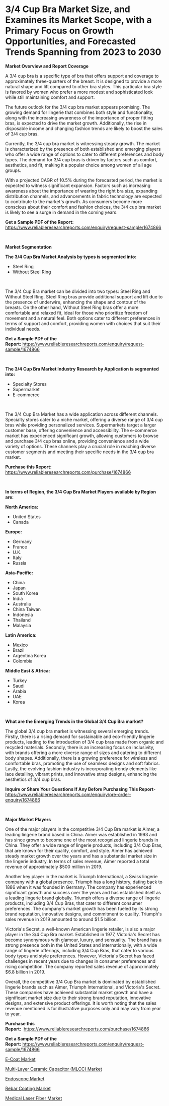 <p><h1>3/4 Cup Bra Market Size, and Examines its Market Scope, with a Primary Focus on Growth Opportunities, and Forecasted Trends Spanning from 2023 to 2030</h1></p><p><strong>Market Overview and Report Coverage</strong></p>
<p><p>A 3/4 cup bra is a specific type of bra that offers support and coverage to approximately three-quarters of the breast. It is designed to provide a more natural shape and lift compared to other bra styles. This particular bra style is favored by women who prefer a more modest and sophisticated look while still maintaining comfort and support.</p><p>The future outlook for the 3/4 cup bra market appears promising. The growing demand for lingerie that combines both style and functionality, along with the increasing awareness of the importance of proper fitting bras, is expected to drive the market growth. Additionally, the rise in disposable income and changing fashion trends are likely to boost the sales of 3/4 cup bras.</p><p>Currently, the 3/4 cup bra market is witnessing steady growth. The market is characterized by the presence of both established and emerging players who offer a wide range of options to cater to different preferences and body types. The demand for 3/4 cup bras is driven by factors such as comfort, aesthetics, and fit, making it a popular choice among women of all age groups.</p><p>With a projected CAGR of 10.5% during the forecasted period, the market is expected to witness significant expansion. Factors such as increasing awareness about the importance of wearing the right bra size, expanding distribution channels, and advancements in fabric technology are expected to contribute to the market's growth. As consumers become more conscious about their comfort and fashion choices, the 3/4 cup bra market is likely to see a surge in demand in the coming years.</p></p>
<p><strong>Get a Sample PDF of the Report:</strong> <a href="https://www.reliableresearchreports.com/enquiry/request-sample/1674866">https://www.reliableresearchreports.com/enquiry/request-sample/1674866</a></p>
<p>&nbsp;</p>
<p><strong>Market Segmentation</strong></p>
<p><strong>The 3/4 Cup Bra Market Analysis by types is segmented into:</strong></p>
<p><ul><li>Steel Ring</li><li>Without Steel Ring</li></ul></p>
<p>&nbsp;</p>
<p><p>The 3/4 Cup Bra market can be divided into two types: Steel Ring and Without Steel Ring. Steel Ring bras provide additional support and lift due to the presence of underwire, enhancing the shape and contour of the breasts. On the other hand, Without Steel Ring bras offer a more comfortable and relaxed fit, ideal for those who prioritize freedom of movement and a natural feel. Both options cater to different preferences in terms of support and comfort, providing women with choices that suit their individual needs.</p></p>
<p><strong>Get a Sample PDF of the Report:</strong>&nbsp;<a href="https://www.reliableresearchreports.com/enquiry/request-sample/1674866">https://www.reliableresearchreports.com/enquiry/request-sample/1674866</a></p>
<p>&nbsp;</p>
<p><strong>The 3/4 Cup Bra Market Industry Research by Application is segmented into:</strong></p>
<p><ul><li>Specialty Stores</li><li>Supermarket</li><li>E-commerce</li></ul></p>
<p>&nbsp;</p>
<p><p>The 3/4 Cup Bra Market has a wide application across different channels. Specialty stores cater to a niche market, offering a diverse range of 3/4 cup bras while providing personalized services. Supermarkets target a larger customer base, offering convenience and accessibility. The e-commerce market has experienced significant growth, allowing customers to browse and purchase 3/4 cup bras online, providing convenience and a wide variety of options. These channels play a crucial role in reaching diverse customer segments and meeting their specific needs in the 3/4 cup bra market.</p></p>
<p><strong>Purchase this Report:</strong>&nbsp; <a href="https://www.reliableresearchreports.com/purchase/1674866">https://www.reliableresearchreports.com/purchase/1674866</a></p>
<p>&nbsp;</p>
<p><strong>In terms of Region, the 3/4 Cup Bra Market Players available by Region are:</strong></p>
<p>
    <p> <strong> North America: </strong>
        <ul>
            <li>United States</li>
            <li>Canada</li>
        </ul>
        </p> 
    <p> <strong> Europe: </strong>
        <ul>
            <li>Germany</li>
            <li>France</li>
            <li>U.K.</li>
            <li>Italy</li>
            <li>Russia</li>
        </ul>
        </p> 
    <p> <strong> Asia-Pacific: </strong>
        <ul>
            <li>China</li>
            <li>Japan</li>
            <li>South Korea</li>
            <li>India</li>
            <li>Australia</li>
            <li>China Taiwan</li>
            <li>Indonesia</li>
            <li>Thailand</li>
            <li>Malaysia</li>
        </ul>
        </p> 
    <p> <strong> Latin America: </strong>
        <ul>
            <li>Mexico</li>
            <li>Brazil</li>
            <li>Argentina Korea</li>
            <li>Colombia</li>
        </ul>
        </p> 
    <p> <strong> Middle East & Africa: </strong>
        <ul>
            <li>Turkey</li>
            <li>Saudi</li>
            <li>Arabia</li>
            <li>UAE</li>
            <li>Korea</li>
        </ul>
    </p>
    </p>
<p>&nbsp;</p>
<p><strong>What are the Emerging Trends in the Global 3/4 Cup Bra market?</strong></p>
<p><p>The global 3/4 cup bra market is witnessing several emerging trends. Firstly, there is a rising demand for sustainable and eco-friendly lingerie products, leading to the introduction of 3/4 cup bras made from organic and recycled materials. Secondly, there is an increasing focus on inclusivity, with brands offering a more diverse range of sizes and catering to different body shapes. Additionally, there is a growing preference for wireless and comfortable bras, promoting the use of seamless designs and soft fabrics. Lastly, the evolving fashion industry is incorporating trendy elements like lace detailing, vibrant prints, and innovative strap designs, enhancing the aesthetics of 3/4 cup bras.</p></p>
<p><strong>Inquire or Share Your Questions If Any Before Purchasing This Report</strong>- <a href="https://www.reliableresearchreports.com/enquiry/pre-order-enquiry/1674866">https://www.reliableresearchreports.com/enquiry/pre-order-enquiry/1674866</a></p>
<p>&nbsp;</p>
<p><strong>Major Market Players</strong></p>
<p><p>One of the major players in the competitive 3/4 Cup Bra market is Aimer, a leading lingerie brand based in China. Aimer was established in 1993 and has since grown to become one of the most recognized lingerie brands in China. They offer a wide range of lingerie products, including 3/4 Cup Bras, that are known for their quality, comfort, and style. Aimer has achieved steady market growth over the years and has a substantial market size in the lingerie industry. In terms of sales revenue, Aimer reported a total revenue of approximately $500 million in 2019.</p><p>Another key player in the market is Triumph International, a Swiss lingerie company with a global presence. Triumph has a long history, dating back to 1886 when it was founded in Germany. The company has experienced significant growth and success over the years and has established itself as a leading lingerie brand globally. Triumph offers a diverse range of lingerie products, including 3/4 Cup Bras, that cater to different consumer preferences. The company's market growth has been fueled by its strong brand reputation, innovative designs, and commitment to quality. Triumph's sales revenue in 2019 amounted to around $1.5 billion.</p><p>Victoria's Secret, a well-known American lingerie retailer, is also a major player in the 3/4 Cup Bra market. Established in 1977, Victoria's Secret has become synonymous with glamour, luxury, and sensuality. The brand has a strong presence both in the United States and internationally, with a wide range of lingerie offerings, including 3/4 Cup Bras, that cater to various body types and style preferences. However, Victoria's Secret has faced challenges in recent years due to changes in consumer preferences and rising competition. The company reported sales revenue of approximately $6.8 billion in 2019.</p><p>Overall, the competitive 3/4 Cup Bra market is dominated by established lingerie brands such as Aimer, Triumph International, and Victoria's Secret. These companies have achieved substantial market growth and have a significant market size due to their strong brand reputation, innovative designs, and extensive product offerings. It is worth noting that the sales revenue mentioned is for illustrative purposes only and may vary from year to year.</p></p>
<p><strong>Purchase this Report:</strong>&nbsp;&nbsp;<a href="https://www.reliableresearchreports.com/purchase/1674866">https://www.reliableresearchreports.com/purchase/1674866</a></p>
<p></p>
<p><strong>Get a Sample PDF of the Report:</strong>&nbsp;<a href="https://www.reliableresearchreports.com/enquiry/request-sample/1674866">https://www.reliableresearchreports.com/enquiry/request-sample/1674866</a></p>
<p><p><a href="https://medium.com/@carolclarkson766/analyzing-e-coat-market-global-industry-perspective-and-forecast-2023-to-2030-ecdbb5a6bff2">E-Coat Market</a></p><p><a href="https://medium.com/@gabriellemcgrath66/multi-layer-ceramic-capacitor-mlcc-market-the-key-to-successful-business-strategy-forecast-till-2c58e529b182">Multi-Layer Ceramic Capacitor (MLCC) Market</a></p><p><a href="https://www.linkedin.com/pulse/endoscope-market-insights-players-forecast-till-2030-bxefc/">Endoscope Market</a></p><p><a href="https://github.com/deliacustodio40/Market-Research-Report-List-1/blob/main/rebar-coating-market.md">Rebar Coating Market</a></p><p><a href="https://www.linkedin.com/pulse/medical-laser-fiber-market-research-report-provides-thorough-tm1vc/">Medical Laser Fiber Market</a></p></p>